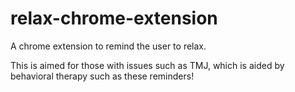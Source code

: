 # relax-chrome-extension

A chrome extension to remind the user to relax.

This is aimed for those with issues such as TMJ, which is aided by behavioral therapy such as these reminders!

